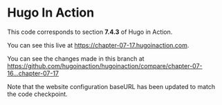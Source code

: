 Hugo In Action
===============

This code corresponds to section **7.4.3** of Hugo in Action.

You can see this live at https://chapter-07-17.hugoinaction.com.

You can see the changes made in this branch at https://github.com/hugoinaction/hugoinaction/compare/chapter-07-16...chapter-07-17

Note that the website configuration baseURL has been updated to match the code checkpoint.

